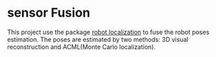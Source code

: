 # sensor Fusion

This project use the package [robot localization](http://wiki.ros.org/robot_localization) to fuse the robot poses estimation. The poses are estimated by two methods: 3D visual reconstruction and ACML(Monte Carlo localization).
